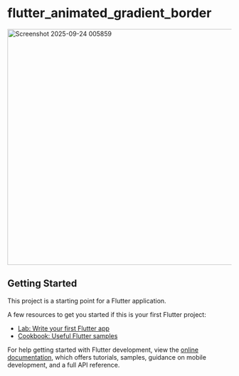 # flutter_animated_gradient_border

<img width="1174" height="530" alt="Screenshot 2025-09-24 005859" src="https://github.com/user-attachments/assets/b17b2a9d-74df-4bc4-a7f2-4e8d07ecfc65" />


## Getting Started

This project is a starting point for a Flutter application.

A few resources to get you started if this is your first Flutter project:

- [Lab: Write your first Flutter app](https://docs.flutter.dev/get-started/codelab)
- [Cookbook: Useful Flutter samples](https://docs.flutter.dev/cookbook)

For help getting started with Flutter development, view the
[online documentation](https://docs.flutter.dev/), which offers tutorials,
samples, guidance on mobile development, and a full API reference.

